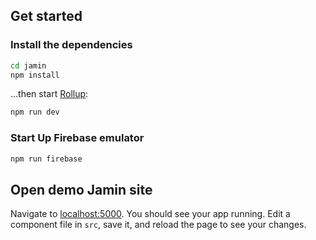 ## Get started

### Install the dependencies

```bash
cd jamin
npm install
```

...then start [Rollup](https://rollupjs.org):

```bash
npm run dev
```

### Start Up Firebase emulator

```bash
npm run firebase
```

## Open demo Jamin site

Navigate to [localhost:5000](http://localhost:5000). You should see your app running. Edit a component file in `src`, save it, and reload the page to see your changes.
